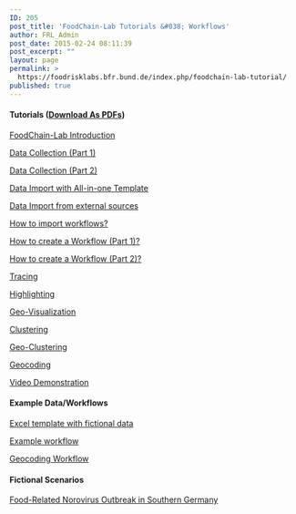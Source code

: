 ```yaml
---
ID: 205
post_title: 'FoodChain-Lab Tutorials &#038; Workflows'
author: FRL_Admin
post_date: 2015-02-24 08:11:39
post_excerpt: ""
layout: page
permalink: >
  https://foodrisklabs.bfr.bund.de/index.php/foodchain-lab-tutorial/
published: true
---
```

<h4>Tutorials (<a href="http://foodrisklabs.bfr.bund.de/wp-content/uploads/2016/03/tutorials.zip">Download As PDFs</a>)</h4>

<a title="FoodChain-Lab Introduction" href="http://foodrisklabs.bfr.bund.de/index.php/foodchain-lab-overview/">FoodChain-Lab Introduction</a>

<a href="https://foodrisklabs.bfr.bund.de/index.php/data-collection-in-foodchain-lab/">Data Collection (Part 1)</a>

<a href="https://foodrisklabs.bfr.bund.de/index.php/data-collection-in-foodchain-lab-part-2/">Data Collection (Part 2)</a>

<a href="https://foodrisklabs.bfr.bund.de/index.php/data-import-with-all-in-one-template/">Data Import with All-in-one Template</a>

<a href="https://foodrisklabs.bfr.bund.de/index.php/data-import-from-external-sources/">Data Import from external sources</a>

<a title="Import Workflow to FoodChain-Lab" href="http://foodrisklabs.bfr.bund.de/index.php/import-workflow-to-foodchain-lab/">How to import workflows?</a>

<a title="Create FoodChain-Lab Workflow Part 1" href="http://foodrisklabs.bfr.bund.de/index.php/create-foodchain-lab-workflow-part-1/">How to create a Workflow (Part 1)?</a>

<a title="Create FoodChain-Lab Workflow Part 2" href="http://foodrisklabs.bfr.bund.de/index.php/create-foodchain-lab-workflow-part-2/">How to create a Workflow (Part 2)?</a>

<a title="Tracing in FoodChain-Lab" href="http://foodrisklabs.bfr.bund.de/index.php/tracing-in-foodchain-lab/">Tracing</a>

<a title="Highlighting in FoodChain-Lab" href="http://foodrisklabs.bfr.bund.de/index.php/highlighting-in-foodchain-lab/">Highlighting</a>

<a title="Geo-Visualization in FoodChain-Lab" href="http://foodrisklabs.bfr.bund.de/index.php/geo-visualization-in-foodchain-lab/">Geo-Visualization</a>

<a title="Clustering in FoodChain-Lab" href="http://foodrisklabs.bfr.bund.de/index.php/clustering-in-foodchain-lab/">Clustering</a>

<a title="Geo-Clustering in FoodChain-Lab" href="http://foodrisklabs.bfr.bund.de/index.php/geo-clustering-in-foodchain-lab/">Geo-Clustering</a>

<a title="Geocoding in FoodChain-Lab" href="http://foodrisklabs.bfr.bund.de/index.php/geocoding-in-foodchain-lab/">Geocoding</a>

<a href="https://github.com/SiLeBAT/BfROpenLabResources/raw/master/GitHubPages/media/foodchain_lab_demo.mp4">Video Demonstration</a>

<h4>Example Data/Workflows</h4>

<a href="https://github.com/SiLeBAT/BfROpenLabResources/raw/master/GitHubPages/documents/FCL_Example.xlsx">Excel template with fictional data</a>

<a href="https://github.com/SiLeBAT/BfROpenLabResources/raw/master/GitHubPages/workflows/FCL_Example.zip">Example workflow</a>

<a href="https://github.com/SiLeBAT/BfROpenLabResources/raw/master/GitHubPages/workflows/Geocoding.zip">Geocoding Workflow</a>

<h4>Fictional Scenarios</h4>

<a href="https://github.com/SiLeBAT/BfROpenLabResources/raw/master/GitHubPages/documents/Scenario.zip">Food-Related Norovirus Outbreak in Southern Germany</a>